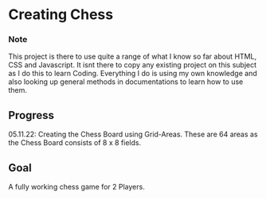 # Creating Chess

### Note

This project is there to use quite a range of what I know so far about HTML, CSS and Javascript.
It isnt there to copy any existing project on this subject as I do this to learn Coding. Everything I do is using my own knowledge and also looking up general methods in documentations to learn how to use them.

## Progress

05.11.22: Creating the Chess Board using Grid-Areas. These are 64 areas as the Chess Board consists of 8 x 8 fields.

## Goal

A fully working chess game for 2 Players.
